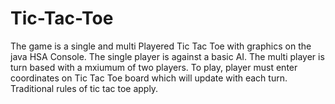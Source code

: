 # Tic-Tac-Toe
The game is a single and multi Playered Tic Tac Toe with graphics on the java HSA Console.
The single player is against a basic AI.
The multi player is turn based with a mxiumum of two players.
To play, player must enter coordinates on Tic Tac Toe board which will update with each turn.
Traditional rules of tic tac toe apply.
